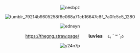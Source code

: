 <div id="header" align="center">  
   
![nesbpz](https://github.com/user-attachments/assets/600499f0-7e3c-4e9a-a854-b851c107ab52)

![tumblr_79214b9605258f8e068a71cb16647c8f_7a0fc5c5_1280](https://github.com/user-attachments/assets/dffe51b3-6e72-462c-932f-3c294490b781)


![edneyn](https://github.com/user-attachments/assets/041c58c2-77d4-402b-8f10-a20c82209c5f)

 ㅤㅤ https://thegng.straw.page/  ㅤㅤ𝗹𝘂𝘃𝗶𝗲𝘀 ㅤ૮₍ ´ ꒳ `₎ა

![y24n7p](https://github.com/user-attachments/assets/22bc5d4a-7423-4a60-9c67-c86de44fc8a7)





